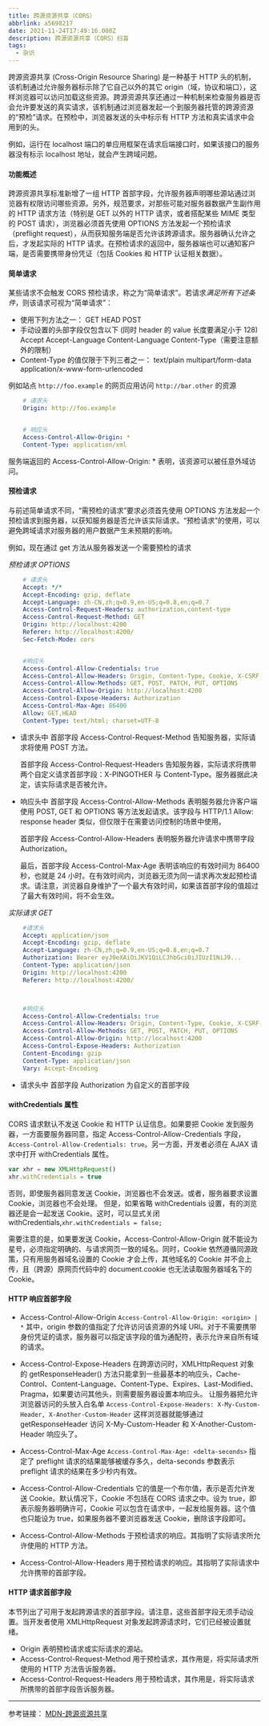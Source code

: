 ```yaml
---
title: 跨源资源共享（CORS）
abbrlink: a5698217
date: 2021-11-24T17:49:16.000Z
description: 跨源资源共享（CORS）扫盲
tags:
  - 杂识
---
```


跨源资源共享 (Cross-Origin Resource Sharing) 是一种基于 HTTP 头的机制，该机制通过允许服务器标示除了它自己以外的其它 origin（域，协议和端口），这样浏览器可以访问加载这些资源。跨源资源共享还通过一种机制来检查服务器是否会允许要发送的真实请求，该机制通过浏览器发起一个到服务器托管的跨源资源的“预检”请求。在预检中，浏览器发送的头中标示有 HTTP 方法和真实请求中会用到的头。

<!-- more -->

例如，运行在 localhost 端口的单应用框架在请求后端接口时，如果该接口的服务器没有标示 localhost 地址，就会产生跨域问题。

#### 功能概述

跨源资源共享标准新增了一组 HTTP 首部字段，允许服务器声明哪些源站通过浏览器有权限访问哪些资源。另外，规范要求，对那些可能对服务器数据产生副作用的 HTTP 请求方法（特别是 GET 以外的 HTTP 请求，或者搭配某些 MIME 类型的 POST 请求），浏览器必须首先使用 OPTIONS 方法发起一个预检请求（preflight request），从而获知服务端是否允许该跨源请求。服务器确认允许之后，才发起实际的 HTTP 请求。在预检请求的返回中，服务器端也可以通知客户端，是否需要携带身份凭证（包括 Cookies 和 HTTP 认证相关数据）。

#### 简单请求

某些请求不会触发 CORS 预检请求，称之为“简单请求”。若请求*满足所有下述条件*，则该请求可视为“简单请求”：

- 使用下列方法之一：
  GET
  HEAD
  POST
- 手动设置的头部字段仅包含以下 (同时 header 的 value 长度要满足小于 128)
  Accept
  Accept-Language
  Content-Language
  Content-Type（需要注意额外的限制）
- Content-Type 的值仅限于下列三者之一：
  text/plain
  multipart/form-data
  application/x-www-form-urlencoded

例如站点 `http://foo.example` 的网页应用访问 `http://bar.other` 的资源

```yaml
    # 请求头
    Origin: http://foo.example


    # 响应头
    Access-Control-Allow-Origin: *
    Content-Type: application/xml
```

服务端返回的 Access-Control-Allow-Origin: \* 表明，该资源可以被任意外域访问。

#### 预检请求

与前述简单请求不同，“需预检的请求”要求必须首先使用 OPTIONS 方法发起一个预检请求到服务器，以获知服务器是否允许该实际请求。“预检请求”的使用，可以避免跨域请求对服务器的用户数据产生未预期的影响。

例如，现在通过 get 方法从服务器发送一个需要预检的请求

_预检请求 OPTIONS_

```yaml
    # 请求头
    Accept: */*
    Accept-Encoding: gzip, deflate
    Accept-Language: zh-CN,zh;q=0.9,en-US;q=0.8,en;q=0.7
    Access-Control-Request-Headers: authorization,content-type
    Access-Control-Request-Method: GET
    Origin: http://localhost:4200
    Referer: http://localhost:4200/
    Sec-Fetch-Mode: cors


    #响应头
    Access-Control-Allow-Credentials: true
    Access-Control-Allow-Headers: Origin, Content-Type, Cookie, X-CSRF-TOKEN, Accept, Authorization, X-XSRF-TOKEN, X-Requested-With, enctype
    Access-Control-Allow-Methods: GET, POST, PATCH, PUT, OPTIONS
    Access-Control-Allow-Origin: http://localhost:4200
    Access-Control-Expose-Headers: Authorization
    Access-Control-Max-Age: 86400
    Allow: GET,HEAD
    Content-Type: text/html; charset=UTF-8

```

- 请求头中
  首部字段 Access-Control-Request-Method 告知服务器，实际请求将使用 POST 方法。

  首部字段 Access-Control-Request-Headers 告知服务器，实际请求将携带两个自定义请求首部字段：X-PINGOTHER 与 Content-Type。服务器据此决定，该实际请求是否被允许。

- 响应头中
  首部字段 Access-Control-Allow-Methods 表明服务器允许客户端使用 POST, GET 和 OPTIONS 等方法发起请求。该字段与 HTTP/1.1 Allow: response header 类似，但仅限于在需要访问控制的场景中使用。

  首部字段 Access-Control-Allow-Headers 表明服务器允许请求中携带字段 Authorization。

  最后，首部字段 Access-Control-Max-Age 表明该响应的有效时间为 86400 秒，也就是 24 小时。在有效时间内，浏览器无须为同一请求再次发起预检请求。请注意，浏览器自身维护了一个最大有效时间，如果该首部字段的值超过了最大有效时间，将不会生效。

_实际请求 GET_

```yaml
    #请求头
    Accept: application/json
    Accept-Encoding: gzip, deflate
    Accept-Language: zh-CN,zh;q=0.9,en-US;q=0.8,en;q=0.7
    Authorization: Bearer eyJ0eXAiOiJKV1QiLCJhbGciOiJIUzI1NiJ9...
    Content-Type: application/json
    Origin: http://localhost:4200
    Referer: http://localhost:4200/



    #响应头
    Access-Control-Allow-Credentials: true
    Access-Control-Allow-Headers: Origin, Content-Type, Cookie, X-CSRF-TOKEN, Accept, Authorization, X-XSRF-TOKEN, X-Requested-With, enctype
    Access-Control-Allow-Methods: GET, POST, PATCH, PUT, OPTIONS
    Access-Control-Allow-Origin: http://localhost:4200
    Access-Control-Expose-Headers: Authorization
    Content-Encoding: gzip
    Content-Type: application/json
    Vary: Accept-Encoding

```

- 请求头中
  首部字段 Authorization 为自定义的首部字段

#### withCredentials 属性

CORS 请求默认不发送 Cookie 和 HTTP 认证信息。如果要把 Cookie 发到服务器，一方面要服务器同意，指定 Access-Control-Allow-Credentials 字段，`Access-Control-Allow-Credentials: true`。另一方面，开发者必须在 AJAX 请求中打开 withCredentials 属性。

```js
var xhr = new XMLHttpRequest()
xhr.withCredentials = true
```

否则，即使服务器同意发送 Cookie，浏览器也不会发送。或者，服务器要求设置 Cookie，浏览器也不会处理。
但是，如果省略 withCredentials 设置，有的浏览器还是会一起发送 Cookie。这时，可以显式关闭 withCredentials,`xhr.withCredentials = false;`

需要注意的是，如果要发送 Cookie，Access-Control-Allow-Origin 就不能设为星号，必须指定明确的、与请求网页一致的域名。同时，Cookie 依然遵循同源政策，只有用服务器域名设置的 Cookie 才会上传，其他域名的 Cookie 并不会上传，且（跨源）原网页代码中的 document.cookie 也无法读取服务器域名下的 Cookie。

#### HTTP 响应首部字段

- Access-Control-Allow-Origin
  `Access-Control-Allow-Origin: <origin> | *`
  其中，origin 参数的值指定了允许访问该资源的外域 URI。对于不需要携带身份凭证的请求，服务器可以指定该字段的值为通配符，表示允许来自所有域的请求。

- Access-Control-Expose-Headers
  在跨源访问时，XMLHttpRequest 对象的 getResponseHeader() 方法只能拿到一些最基本的响应头，Cache-Control、Content-Language、Content-Type、Expires、Last-Modified、Pragma，如果要访问其他头，则需要服务器设置本响应头。
  让服务器把允许浏览器访问的头放入白名单
  `Access-Control-Expose-Headers: X-My-Custom-Header, X-Another-Custom-Header`
  这样浏览器就能够通过 getResponseHeader 访问 X-My-Custom-Header 和 X-Another-Custom-Header 响应头了。

- Access-Control-Max-Age
  `Access-Control-Max-Age: <delta-seconds>`
  指定了 preflight 请求的结果能够被缓存多久，delta-seconds 参数表示 preflight 请求的结果在多少秒内有效。

- Access-Control-Allow-Credentials
  它的值是一个布尔值，表示是否允许发送 Cookie。默认情况下，Cookie 不包括在 CORS 请求之中。设为 true，即表示服务器明确许可，Cookie 可以包含在请求中，一起发给服务器。这个值也只能设为 true，如果服务器不要浏览器发送 Cookie，删除该字段即可。

- Access-Control-Allow-Methods
  于预检请求的响应。其指明了实际请求所允许使用的 HTTP 方法。

- Access-Control-Allow-Headers
  用于预检请求的响应。其指明了实际请求中允许携带的首部字段。

#### HTTP 请求首部字段

本节列出了可用于发起跨源请求的首部字段。请注意，这些首部字段无须手动设置。当开发者使用 XMLHttpRequest 对象发起跨源请求时，它们已经被设置就绪。

- Origin 表明预检请求或实际请求的源站。
- Access-Control-Request-Method 用于预检请求，其作用是，将实际请求所使用的 HTTP 方法告诉服务器。
- Access-Control-Request-Headers 用于预检请求，其作用是，将实际请求所携带的首部字段告诉服务器。

---

参考链接：
[MDN-跨源资源共享](https://developer.mozilla.org/zh-CN/docs/Web/HTTP/CORS)
